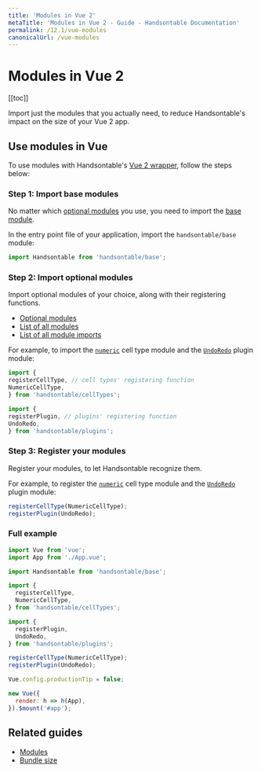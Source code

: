 ```yaml
---
title: 'Modules in Vue 2'
metaTitle: 'Modules in Vue 2 - Guide - Handsontable Documentation'
permalink: /12.1/vue-modules
canonicalUrl: /vue-modules
---
```


# Modules in Vue 2

[[toc]]

Import just the modules that you actually need, to reduce Handsontable's impact on the size of your Vue 2 app.

## Use modules in Vue

To use modules with Handsontable's [Vue 2 wrapper](@/guides/integrate-with-vue/vue-installation.md), follow the steps below:

### Step 1: Import base modules

No matter which [optional modules](@/guides/tools-and-building/modules.md#optional-modules) you use, you need to import the [base module](@/guides/tools-and-building/modules.md#base-module).

In the entry point file of your application, import the `handsontable/base` module:

```js
import Handsontable from 'handsontable/base';
```

### Step 2: Import optional modules

Import optional modules of your choice, along with their registering functions.

- [Optional modules](@/guides/tools-and-building/modules.md#optional-modules)
- [List of all modules](@/guides/tools-and-building/modules.md#list-of-all-modules)
- [List of all module imports](@/guides/tools-and-building/modules.md#list-of-all-module-imports)

For example, to import the [`numeric`](@/guides/cell-types/numeric-cell-type.md) cell type module and the [`UndoRedo`](@/api/undoRedo.md) plugin module:

```js
import {
registerCellType, // cell types' registering function
NumericCellType,
} from 'handsontable/cellTypes';

import {
registerPlugin, // plugins' registering function
UndoRedo,
} from 'handsontable/plugins';
```

### Step 3: Register your modules

Register your modules, to let Handsontable recognize them.

For example, to register the [`numeric`](@/guides/cell-types/numeric-cell-type.md) cell type module and the [`UndoRedo`](@/api/undoRedo.md) plugin module:

```jsx
registerCellType(NumericCellType);
registerPlugin(UndoRedo);
```

### Full example

```js
import Vue from 'vue';
import App from './App.vue';

import Handsontable from 'handsontable/base';

import {
  registerCellType,
  NumericCellType,
} from 'handsontable/cellTypes';

import {
  registerPlugin,
  UndoRedo,
} from 'handsontable/plugins';

registerCellType(NumericCellType);
registerPlugin(UndoRedo);

Vue.config.productionTip = false;

new Vue({
  render: h => h(App),
}).$mount('#app');
```

## Related guides

- [Modules](@/guides/tools-and-building/modules.md)
- [Bundle size](@/guides/optimization/bundle-size.md)
